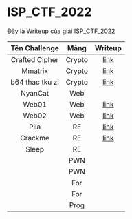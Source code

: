 # ISP_CTF_2022

Đây là Writeup của giải ISP_CTF_2022

|  Tên Challenge  |  Mảng  | Writeup                                                       |
| :-------------: | :----: | :-----------------------------------------------------------: |
| Crafted Cipher  | Crypto | [link](./Crypto/Crafted%20Cipher/write-up-crafted-cipher.txt) |
|     Mmatrix     | Crypto | [link](./Crypto/Mmatrix/README.md)                            |
| b64 thac tku zi | Crypto | [link](./Crypto/b64%20thac%20tku%20zi)|
|     NyanCat     |  Web   | |
|      Web01      |  Web   | [link](./Web/Web01/write.md)                                  |
|      Web02      |  Web   | [link](./Web/Web02/write.md)                                  |
|      Pila       |  RE    | [link](./Reverse/Pila/README.md)                              |
|      Crackme    |  RE    | [link](./Reverse/crackme)|
|      Sleep      |  RE    | |
|                 |  PWN   | |
|                 |  PWN   | |
|                 |  For   | |
|                 |  For   | |
|                 |  Prog  | |
